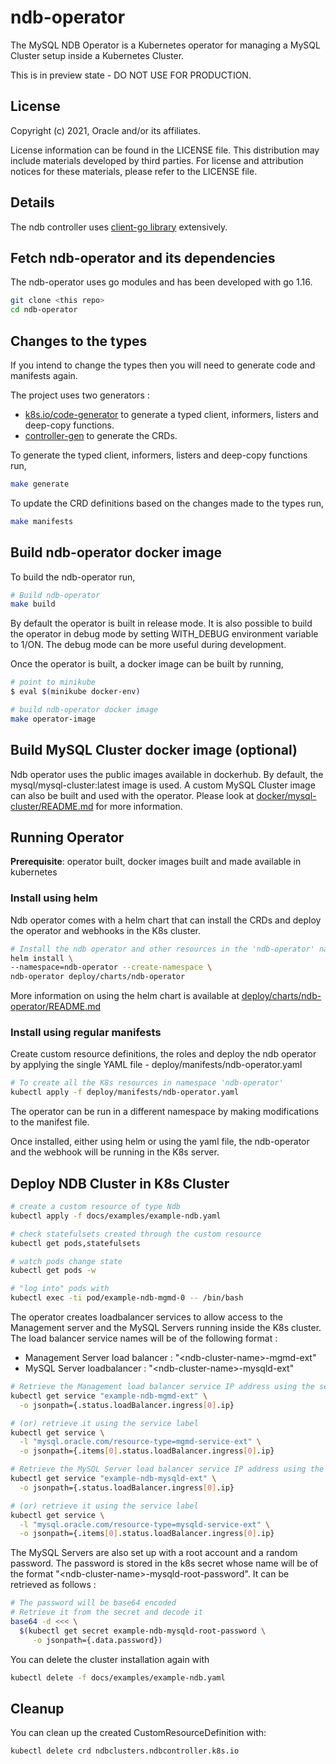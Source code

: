 # ndb-operator

The MySQL NDB Operator is a Kubernetes operator for managing a MySQL Cluster setup inside a Kubernetes Cluster.

This is in preview state - DO NOT USE FOR PRODUCTION.

## License

Copyright (c) 2021, Oracle and/or its affiliates.

License information can be found in the LICENSE file. This distribution may include materials developed by third parties. For license and attribution notices for these materials, please refer to the LICENSE file.

## Details

The ndb controller uses [client-go library](https://github.com/kubernetes/client-go/tree/master/tools/cache) extensively.

## Fetch ndb-operator and its dependencies

The ndb-operator uses go modules and has been developed with go 1.16. 

```sh
git clone <this repo>
cd ndb-operator
```

## Changes to the types

If you intend to change the types then you will need to generate code and manifests again.

The project uses two generators :
- [k8s.io/code-generator](https://github.com/kubernetes/code-generator) to generate a typed client, informers, listers and deep-copy functions.
- [controller-gen](https://github.com/kubernetes-sigs/controller-tools/tree/master/cmd/controller-gen) to generate the CRDs.

To generate the typed client, informers, listers and deep-copy functions run,
```sh
make generate
```

To update the CRD definitions based on the changes made to the types run,
```sh
make manifests
```

## Build ndb-operator docker image

To build the ndb-operator run,

```sh
# Build ndb-operator 
make build
```

By default the operator is built in release mode. It is also possible to build the operator in debug mode by setting WITH_DEBUG environment variable to 1/ON. The debug mode can be more useful during development.

Once the operator is built, a docker image can be built by running,

```sh
# point to minikube
$ eval $(minikube docker-env)

# build ndb-operator docker image
make operator-image
```

## Build MySQL Cluster docker image (optional)

Ndb operator uses the public images available in dockerhub. By default, the mysql/mysql-cluster:latest image is used. A custom MySQL Cluster image can also be built and used with the operator. Please look at [docker/mysql-cluster/README.md](docker/mysql-cluster/README.md) for more information.

## Running Operator

**Prerequisite**: operator built, docker images built and made available in kubernetes 

### Install using helm

Ndb operator comes with a helm chart that can install the CRDs and deploy the operator and webhooks in the K8s cluster.

```sh
# Install the ndb operator and other resources in the 'ndb-operator' namespace
helm install \
--namespace=ndb-operator --create-namespace \
ndb-operator deploy/charts/ndb-operator
```
More information on using the helm chart is available at [deploy/charts/ndb-operator/README.md](deploy/charts/ndb-operator/README.md)

### Install using regular manifests

Create custom resource definitions, the roles and deploy the ndb operator by applying the single YAML file - deploy/manifests/ndb-operator.yaml

```sh
# To create all the K8s resources in namespace 'ndb-operator'
kubectl apply -f deploy/manifests/ndb-operator.yaml
```
The operator can be run in a different namespace by making modifications to the manifest file.

Once installed, either using helm or using the yaml file, the ndb-operator and the webhook will be running in the K8s server.

## Deploy NDB Cluster in K8s Cluster

```sh
# create a custom resource of type Ndb
kubectl apply -f docs/examples/example-ndb.yaml

# check statefulsets created through the custom resource
kubectl get pods,statefulsets

# watch pods change state
kubectl get pods -w

# "log into" pods with 
kubectl exec -ti pod/example-ndb-mgmd-0 -- /bin/bash
```

The operator creates loadbalancer services to allow access to the Management server and the MySQL Servers running inside the K8s cluster.
The load balancer service names will be of the following format :
 * Management Server load balancer : "\<ndb-cluster-name\>-mgmd-ext"
 * MySQL Server loadbalancer : "\<ndb-cluster-name\>-mysqld-ext"

```sh
# Retrieve the Management load balancer service IP address using the service name
kubectl get service "example-ndb-mgmd-ext" \
  -o jsonpath={.status.loadBalancer.ingress[0].ip}

# (or) retrieve it using the service label
kubectl get service \
  -l "mysql.oracle.com/resource-type=mgmd-service-ext" \
  -o jsonpath={.items[0].status.loadBalancer.ingress[0].ip}

# Retrieve the MySQL Server load balancer service IP address using the service name
kubectl get service "example-ndb-mysqld-ext" \
  -o jsonpath={.status.loadBalancer.ingress[0].ip}

# (or) retrieve it using the service label
kubectl get service \
  -l "mysql.oracle.com/resource-type=mysqld-service-ext" \
  -o jsonpath={.items[0].status.loadBalancer.ingress[0].ip}

```

The MySQL Servers are also set up with a root account and a random password.
The password is stored in the k8s secret whose name will be of the format "\<ndb-cluster-name\>-mysqld-root-password".
It can be retrieved as follows :

```sh
# The password will be base64 encoded
# Retrieve it from the secret and decode it
base64 -d <<< \
  $(kubectl get secret example-ndb-mysqld-root-password \
     -o jsonpath={.data.password})
```

You can delete the cluster installation again with


```sh
kubectl delete -f docs/examples/example-ndb.yaml
```

## Cleanup

You can clean up the created CustomResourceDefinition with:

    kubectl delete crd ndbclusters.ndbcontroller.k8s.io


